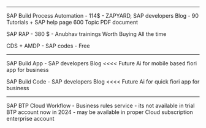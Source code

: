 

------------------------


SAP Build Process Automation  -  114$ - ZAPYARD, SAP developers Blog - 90 Tutorials + SAP help page 600 Topic PDF document 

SAP RAP  - 380 $ - Anubhav trainings Worth Buying All the time 

CDS + AMDP - SAP codes - Free 


------------------------


SAP Build App  - SAP developers Blog <<<< Future Ai for mobile based fiori app for business 

SAP Build Code - SAP developers Blog <<<< Future Ai for quick fiori app for business 


------------------------


SAP BTP Cloud Workflow - Business rules service  - its not available in trial BTP account now in 2024 - may be available in proper Cloud subscription enterprise account 
